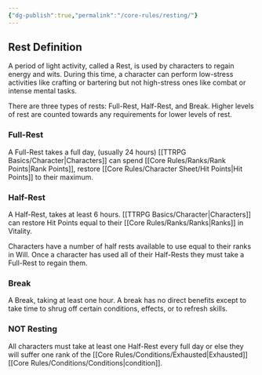 ```yaml
---
{"dg-publish":true,"permalink":"/core-rules/resting/"}
---
```


## Rest Definition
A period of light activity, called a Rest, is used by characters to regain energy and wits. During this time, a character can perform low-stress activities like crafting or bartering but not high-stress ones like combat or intense mental tasks.

There are three types of rests: Full-Rest, Half-Rest, and Break. 
Higher levels of rest are counted towards any requirements for lower levels of rest.

### Full-Rest
A Full-Rest takes a full day, (usually 24 hours)
[[TTRPG Basics/Character\|Characters]] can spend [[Core Rules/Ranks/Rank Points\|Rank Points]], restore [[Core Rules/Character Sheet/Hit Points\|Hit Points]] to their maximum.

### Half-Rest
A Half-Rest, takes at least 6 hours.
[[TTRPG Basics/Character\|Characters]] can restore Hit Points equal to their [[Core Rules/Ranks/Ranks\|Ranks]] in Vitality.

Characters have a number of half rests available to use equal to their ranks in Will. Once a character has used all of their Half-Rests they must take a Full-Rest to regain them.

### Break
A Break, taking at least one hour.
A break has no direct benefits except to take time to shrug off certain conditions, effects, or to refresh skills.

### **NOT** Resting
All characters must take at least one Half-Rest every full day or else they will suffer one rank of the [[Core Rules/Conditions/Exhausted\|Exhausted]] [[Core Rules/Conditions/Conditions\|condition]].